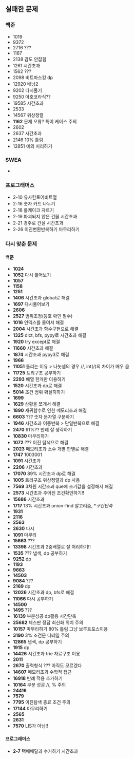 ## 실패한 문제

### 백준

- 1019
- 9372
- 2716 ???
- 1167
- 2138 감도 안잡힘
- 1261 시간초과
- 1562 ???
- 2098 비트마스킹 dp
- 12920 배낭2
- 9202 다시풀기
- 9250 아호코라식??
- 19585 시간초과
- 2533
- 14567 위상정렬
- **1162** 문제 오류? 특이 케이스 주의
- 2602
- 2637 시간초과
- 2146 10% 틀림
- 12851 예외 처리하기


### SWEA

- 


### 프로그래머스
- 2-10 유사칸토어비트열
- 2-16 숫자 카드 나누기
- 2-18 롤케이크 자르기
- 2-19 파괴되지 않은 건물 시간초과
- 2-21 경주로 건설 시간초과
- 2-26 이진변환반복하기 마무리하기


### 다시 맞춘 문제

#### 백준

- **1024**
- **1052** 다시 풀어보기
- **1057**
- **1158**
- **1251**
- **1406** 시간초과 global로 해결
- **1697** 다시풀어보기
- **2606**
- **2527** 범위조정(등호 확인 필수)
- **1016** 인덱스를 줄여서 해결
- **2004** 시간초과 함수구현으로 해결
- **1325** dict, bfs, pypy로 시간초과 해결
- **1920** try except로 해결
- **11660** 시간초과 해결
- **1874** 시간초과 pypy3로 해결
- **1966**
- **11051** 틀리는 이유 > 나눗셈의 경우 //, int(/)의 차이가 매우 큼
- **11725** 트리구조 공부하기
- **2293** 배열 한개만 이용하기
- **1520** 시간초과 dp로 해결
- **5014** 조건 범위 확실히하기
- **1699**
- **1629** 상황을 쪼개서 해결
- **1890** 재귀함수로 인한 메모리초과 해결
- **6603** ??? 숫자 문자열 구분하기
- **1946** 시간초과 이중반복 > 단일반복으로 해결
- **2470** 91%?? 반례 잘 생각하기
- **10830** 마무리하기
- **1072** ??? 이진 탐색으로 해결
- **2023** 메모리초과 소수 개별 판별로 해결
- **1747** 1003001
- **1091** 시간초과
- **2206** 시간초과
- **17070** 89% 시간초과 dp로 해결
- **1005** 트리구조 위상정렬과 dp 사용
- **7569** 3차원 시간초과 que에 초기값을 설정해서 해결
- **2573** 시간초과 주어진 조건확인하기!!
- **15686** 시간초과
- **1717** 13% 시간초과 union-find 알고리즘, **구간단축*
- **1931**
- **2116**
- **2563**
- **2630** 다시  
- **1091** 마무리
- **15663** ???
- **13398** 시간초과 2중배열로 잘 처리하기!!
- **1535** ??? 냅색, dp 공부하기
- **9252** dp
- **1193**
- **9663**
- **14503**
- **9084** ???
- **2169** dp
- **12026** 시간초과 dp, bfs로 해결
- **11066** 다시 공부하기
- **14500**
- **1495** ???
- **16139** 부분성공 dp활용 시간단축
- **25682** 체스판 정답 최신화 위치 주의
- **10157** 마무리하기 80% 틀림 그냥 브루트포스이용
- **3190** 3% 조건문 디테일 주의
- **12865** 냅색, dp 공부하기
- **1915** dp
- **14426** 시간초과 trie 자료구조 이용
- **2011**
- **2670** 출력형식 ??? 아직도 모르겠다
- **14607** 메모리초과 수학적 접근
- **16918** 반례 적용 추가하기
- **10164** 부분 성공 //, % 주의
- **24416**
- **7579**
- **7795** 이진탐색 종료 조건 주의
- **17144** 마무리하기
- **2565**
- **2631**
- **7570** LIS가 아님!!





#### 프로그래머스

- **2-7** 택배배달과 수거하기 시간초과
